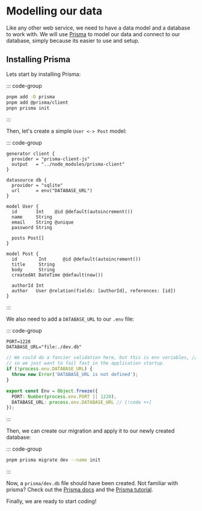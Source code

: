 # Modelling our data

Like any other web service, we need to have a data model and a database to work
with. We will use [Prisma](https://www.prisma.io/) to model our data and connect
to our database, simply because its easier to use and setup.

## Installing Prisma

Lets start by installing Prisma:

::: code-group

```bash [Terminal 1]
pnpm add -D prisma
pnpm add @prisma/client
pnpn prisma init
```

:::

Then, let's create a simple `User <-> Post` model:

::: code-group

```prisma [prisma/schema.prisma]
generator client {
  provider = "prisma-client-js"
  output   = "../node_modules/prisma-client"
}

datasource db {
  provider = "sqlite"
  url      = env("DATABASE_URL")
}

model User {
  id       Int    @id @default(autoincrement())
  name     String
  email    String @unique
  password String

  posts Post[]
}

model Post {
  id        Int      @id @default(autoincrement())
  title     String
  body      String
  createdAt DateTime @default(now())

  authorId Int
  author   User @relation(fields: [authorId], references: [id])
}
```

:::

We also need to add a `DATABASE_URL` to our `.env` file:

::: code-group

```properties [.env]
PORT=1228
DATABASE_URL="file:./dev.db"
```

```ts [src/env.ts]
// We could do a fancier validation here, but this is env variables, // [!code ++:5]
// so we just want to fail fast in the application startup.
if (!process.env.DATABASE_URL) {
  throw new Error('DATABASE_URL is not defined');
}

export const Env = Object.freeze({
  PORT: Number(process.env.PORT || 1228),
  DATABASE_URL: process.env.DATABASE_URL // [!code ++]
});
```

:::

Then, we can create our migration and apply it to our newly created database:

::: code-group

```bash [Terminal 1]
pnpm prisma migrate dev --name init
```

:::

Now, a `prisma/dev.db` file should have been created. Not familiar with prisma?
Check out the
[Prisma docs](https://www.prisma.io/docs/concepts/overview/what-is-prisma) and
the
[Prisma tutorial](https://www.prisma.io/docs/getting-started/quickstart-typescript).

Finally, we are ready to start coding!
